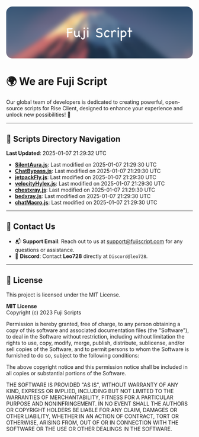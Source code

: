 ![Banner](.github/b.webp)

# 🌍 **We are Fuji Script**

Our global team of developers is dedicated to creating powerful, open-source scripts for Rise Client, designed to enhance your experience and unlock new possibilities! 🌟

---
<!-- SCRIPTS_NAVIGATION_START -->
## 📂 **Scripts Directory Navigation**

**Last Updated**: 2025-01-07 21:29:32 UTC

- **[SilentAura.js](scripts/SilentAura.js)**: Last modified on 2025-01-07 21:29:30 UTC
- **[ChatBypass.js](scripts/ChatBypass.js)**: Last modified on 2025-01-07 21:29:30 UTC
- **[jetpackFly.js](scripts/jetpackFly.js)**: Last modified on 2025-01-07 21:29:30 UTC
- **[velocityHylex.js](scripts/velocityHylex.js)**: Last modified on 2025-01-07 21:29:30 UTC
- **[chestxray.js](scripts/chestxray.js)**: Last modified on 2025-01-07 21:29:30 UTC
- **[bedxray.js](scripts/bedxray.js)**: Last modified on 2025-01-07 21:29:30 UTC
- **[chatMacro.js](scripts/chatMacro.js)**: Last modified on 2025-01-07 21:29:30 UTC

<!-- SCRIPTS_NAVIGATION_END -->

---

## 💬 **Contact Us**  
- 📬 **Support Email**: Reach out to us at [support@fujiscript.com](mailto:support@fujiscript.com) for any questions or assistance.  
- 💬 **Discord**: Contact **Leo728** directly at `Discord@leo728`.

---

## 📜 **License**

This project is licensed under the MIT License.  

**MIT License**  
Copyright (c) 2023 Fuji Scripts  

Permission is hereby granted, free of charge, to any person obtaining a copy of this software and associated documentation files (the "Software"), to deal in the Software without restriction, including without limitation the rights to use, copy, modify, merge, publish, distribute, sublicense, and/or sell copies of the Software, and to permit persons to whom the Software is furnished to do so, subject to the following conditions:  

The above copyright notice and this permission notice shall be included in all copies or substantial portions of the Software.  

THE SOFTWARE IS PROVIDED "AS IS", WITHOUT WARRANTY OF ANY KIND, EXPRESS OR IMPLIED, INCLUDING BUT NOT LIMITED TO THE WARRANTIES OF MERCHANTABILITY, FITNESS FOR A PARTICULAR PURPOSE AND NONINFRINGEMENT. IN NO EVENT SHALL THE AUTHORS OR COPYRIGHT HOLDERS BE LIABLE FOR ANY CLAIM, DAMAGES OR OTHER LIABILITY, WHETHER IN AN ACTION OF CONTRACT, TORT OR OTHERWISE, ARISING FROM, OUT OF OR IN CONNECTION WITH THE SOFTWARE OR THE USE OR OTHER DEALINGS IN THE SOFTWARE.  
